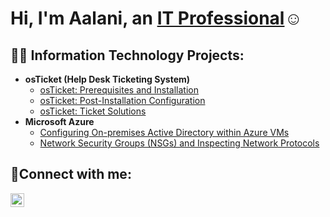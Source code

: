 <h1>Hi, I'm Aalani, an <a href="https://linkedin.com/in/aalani-wedlow">IT Professional</a>☺</h1>

<h2>👨‍💻 Information Technology Projects:</h2>

- <b>osTicket (Help Desk Ticketing System)</b>
  - [osTicket: Prerequisites and Installation](https://github.com/Aalani-Wedlow/osticket-prereqs)
  - [osTicket: Post-Installation Configuration](https://github.com/Aalani-Wedlow/osTicket-Post-Installation-Config)
  - [osTicket: Ticket Solutions](https://github.com/Aalani-Wedlow/osTicket-Ticket-Solutions/blob/main/README.md)
- <b>Microsoft Azure</b>
  - [Configuring On-premises Active Directory within Azure VMs](https://github.com/Aalnai-Wedlow/configure-ad)
  - [Network Security Groups (NSGs) and Inspecting Network Protocols](https://github.com/joshmadakorcc/azure-network-protocols)

<h2>🤳Connect with me:</h2>

[<img align="left" alt="Aalani | LinkedIn" width="22px" src="https://cdn.jsdelivr.net/npm/simple-icons@v3/icons/linkedin.svg" />][linkedin]

[linkedin]: https://linkedin.com/in/aalani-wedlow
